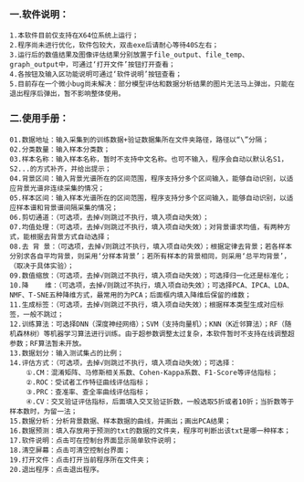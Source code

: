 ### 一.软件说明：
	1.本软件目前仅支持在X64位系统上运行；
	2.程序尚未进行优化，软件包较大，双击exe后请耐心等待40S左右；
	3.运行后的数值结果及图像评估结果分别放置于file_output、file_temp、graph_output中，可通过‘打开文件’按钮打开查看；
	4.各按钮及输入区功能说明可通过‘软件说明’按钮查看；
	5.目前存在一个微小bug尚未解决：部分模型评估和数据分析结果的图片无法马上弹出，只能在退出程序后弹出，暂不影响整体使用。

### 二.使用手册：
	01.数据地址：输入采集到的训练数据+验证数据集所在文件夹路径，路径以“\”分隔；
	02.分类数量：输入样本分类数；
	03.样本名称：输入样本名称，暂时不支持中文名称。也可不输入，程序会自动以默认名S1，S2...的方式补齐，并给出提示；
	04.背景区间：输入背景光谱所在的区间范围，程序支持分多个区间输入，能够自动识别，以适应背景光谱非连续采集的情况；
	05.样本区间：输入样本光谱所在的区间范围，程序支持分多个区间输入，能够自动识别，以适应样本谱和背景谱间隔采集的情况；
	06.剪切通道：（可选项，去掉√则跳过不执行，填入项自动失效）；
	07.均值处理：（可选项，去掉√则跳过不执行，填入项自动失效）；对背景谱求均值，有两种方式，能根据去背景方式自动选择；
	08.去 背 景：（可选项，去掉√则跳过不执行，填入项自动失效）；根据定律去背景；若各样本分别求各自平均背景，则采用‘分样本背景’；若所有样本的背景相同，则采用‘总平均背景’，（取决于具体实验）；
	09.数值缩放：（可选项，去掉√则跳过不执行，填入项自动失效）；可选择归一化还是标准化；
	10.降    维：（可选项，去掉√则跳过不执行，填入项自动失效）；可选择PCA、IPCA、LDA、NMF、T-SNE五种降维方式，最常用的为PCA；后面框内填入降维后保留的维数；
	11.生成标签：（可选项，去掉√则跳过不执行，填入项自动失效）；根据样本类型生成对应标签，一般不跳过；
	12.训练算法：可选择DNN（深度神经网络）；SVM（支持向量机）；KNN（K近邻算法）；RF（随机森林树）等机器学习算法进行训练。由于超参数调整太过复杂，本软件暂时不支持在线调整超参数；RF算法暂未开放。
	13.数据划分：输入测试集占的比例；
	14.评估方式：（可选项，去掉√则跳过不执行，填入项自动失效）；可选择：
		①.CM：混淆矩阵、马修斯相关系数、Cohen-Kappa系数、F1-Score等评估指标；
		②.ROC：受试者工作特征曲线评估指标；
		③.PRC：查准率、查全率曲线评估指标；
		④.CV：交叉验证评估指标，后面填入交叉验证折数，一般选取5折或者10折；当折数等于样本数时，为留一法；
	15.数据分析：分析背景数据、样本数据的曲线，并画出；画出PCA结果；
	16.数据预测：填入存放用于预测的txt的数据的文件夹，程序可判断出该txt是哪一种样本；
	17.软件说明：点击可在控制台界面显示简单软件说明；
	18.清空屏幕：点击可清空控制台界面；
	19.打开文件：点击打开当前程序所在文件夹；
	20.退出程序：点击退出程序。
